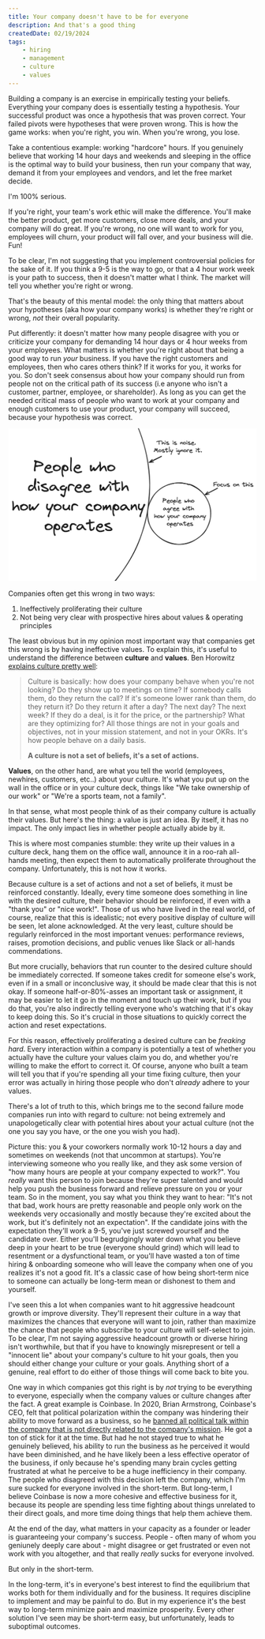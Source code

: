 ```yaml
---
title: Your company doesn't have to be for everyone
description: And that's a good thing
createdDate: 02/19/2024
tags: 
    - hiring
    - management
    - culture
    - values
---
```


Building a company is an exercise in empirically testing your beliefs. Everything your company does is essentially testing a hypothesis. Your successful product was once a hypothesis that was proven correct. Your failed pivots were hypotheses that were proven wrong. This is how the game works: when you're right, you win. When you're wrong, you lose.

Take a contentious example: working "hardcore" hours. If you genuinely believe that working 14 hour days and weekends and sleeping in the office is the optimal way to build your business, then run your company that way, demand it from your employees and vendors, and let the free market decide. 

I'm 100% serious.

If you're right, your team's work ethic will make the difference. You'll make the better product, get more customers, close more deals, and your company will do great. If you're wrong, no one will want to work for you, employees will churn, your product will fall over, and your business will die. Fun!

To be clear, I'm not suggesting that you implement controversial policies for the sake of it. If you think a 9-5 is the way to go, or that a 4 hour work week is your path to success, then it doesn't matter what I think. The market will tell you whether you're right or wrong. 

That's the beauty of this mental model: the only thing that matters about your hypotheses (aka how your company works) is whether they're right or wrong, _not_ their overall popularity.

Put differently: it doesn't matter how many people disagree with you or criticize your company for demanding 14 hour days or 4 hour weeks from your employees. What matters is whether you're right about that being a good way to run _your_ business. If you have the right customers and employees, then who cares others think? If it works for you, it works for you. So don't seek consensus about how your company should run from people not on the critical path of its success (i.e anyone who isn't a customer, partner, employee, or shareholder). As long as you can get the needed critical mass of people who want to work at your company and enough customers to use your product, your company will succeed, because your hypothesis was correct. 

![](./graph1.png)

Companies often get this wrong in two ways: 

1. Ineffectively proliferating their culture
2. Not being very clear with prospective hires about values & operating principles


The least obvious but in my opinion most important way that companies get this wrong is by having ineffective values. To explain this, it's useful to understand the difference between **culture** and **values**. Ben Horowitz [explains culture pretty well](https://a16z.com/books/what-you-do-is-who-you-are/): 

> Culture is basically: how does your company behave when you're not looking? Do they show up to meetings on time? If somebody calls them, do they return the call? If it's someone lower rank than them, do they return it? Do they return it after a day? The next day? The next week? If they do a deal, is it for the price, or the partnership? What are they optimizing for? All those things are not in your goals and objectives, not in your mission statement, and not in your OKRs. It's how people behave on a daily basis. 
> 
> **A culture is not a set of beliefs, it's a set of actions.** 

**Values**, on the other hand, are what you tell the world (employees, newhires, customers, etc..) about your culture. It's what you put up on the wall in the office or in your culture deck, things like "We take ownership of our work" or "We're a sports team, not a family". 

In that sense, what most people think of as their company culture is actually their values. But here's the thing: a value is just an idea. By itself, it has no impact. The only impact lies in whether people actually abide by it. 

This is where most companies stumble: they write up their values in a culture deck, hang them on the office wall, announce it in a roo-rah all-hands meeting, then expect them to automatically proliferate throughout the company. Unfortunately, this is not how it works. 

Because culture is a set of actions and not a set of beliefs, it must be reinforced constantly. Ideally, every time someone does something in line with the desired culture, their behavior should be reinforced, if even with a "thank you" or "nice work!". Those of us who have lived in the real world, of course, realize that this is idealistic; not every positive display of culture will be seen, let alone acknowledged. At the very least, culture should be regularly reinforced in the most important venues: performance reviews, raises, promotion decisions, and public venues like Slack or all-hands commendations. 

But more crucially, behaviors that run counter to the desired culture should be immediately corrected. If someone takes credit for someone else's work, even if in a small or inconclusive way, it should be made clear that this is not okay. If someone half-or-80%-asses an important task or assignment, it may be easier to let it go in the moment and touch up their work, but if you do that, you're also indirectly telling everyone who's watching that it's okay to keep doing this. So it's crucial in those situations to quickly correct the action and reset expectations. 

For this reason, effectively proliferating a desired culture can be _freaking hard_. Every interaction within a company is potentially a test of whether you actually have the culture your values claim you do, and whether you're willing to make the effort to correct it. Of course, anyone who built a team will tell you that if you're spending all your time fixing culture, then your error was actually in hiring those people who don't _already_ adhere to your values. 

There's a lot of truth to this, which brings me to the second failure mode companies run into with regard to culture: not being extremely and unapologetically clear with potential hires about your actual culture (not the one you say you have, or the one you wish you had). 

Picture this: you & your coworkers normally work 10-12 hours a day and sometimes on weekends (not that uncommon at startups). You're interviewing someone who you really like, and they ask some version of "how many hours are people at your company expected to work?". You _really_ want this person to join because they're super talented and would help you push the business forward and relieve pressure on you or your team. So in the moment, you say what you think they want to hear: "It's not that bad, work hours are pretty reasonable and people only work on the weekends very occasionally and mostly because they're excited about the work, but it's definitely not an expectation". If the candidate joins with the expectation they'll work a 9-5, you've just screwed yourself and the candidate over. Either you'll begrudgingly water down what you believe deep in your heart to be true (everyone should grind) which will lead to resentment or a dysfunctional team, or you'll have wasted a ton of time hiring & onboarding someone who will leave the company when one of you realizes it's not a good fit.  It's a classic case of how being short-term nice to someone can actually be long-term mean or dishonest to them and yourself. 

I've seen this a lot when companies want to hit aggressive headcount growth or improve diversity. They'll represent their culture in a way that maximizes the chances that everyone will want to join, rather than maximize the chance that people who subscribe to your culture will self-select to join. To be clear, I'm not saying aggressive headcount growth or diverse hiring isn't worthwhile, but that if you have to knowingly misrepresent or tell a "innocent lie" about your company's culture to hit your goals, then you should either change your culture or your goals. Anything short of a genuine, real effort to do either of those things will come back to bite you. 

One way in which companies got this right is by _not_ trying to be everything to everyone, especially when the company values or culture changes after the fact. A great example is Coinbase. In 2020, Brian Armstrong, Coinbase's CEO, felt that political polarization within the company was hindering their ability to move forward as a business, so he [banned all political talk within the company that is not directly related to the company's mission](https://www.coinbase.com/blog/coinbase-is-a-mission-focused-company). He got a ton of stick for it at the time. But had he not stayed true to what he genuinely believed, his ability to run the business as he perceived it would have been diminished, and he have likely been a less effective operator of the business, if only because he's spending many brain cycles getting frustrated at what he perceive to be a huge inefficiency in their company. The people who disagreed with this decision left the company, which I'm sure sucked for everyone involved in the short-term. But long-term, I believe Coinbase is now a more cohesive and effective business for it, because its people are spending less time fighting about things unrelated to their direct goals, and more time doing things that help them achieve them. 

At the end of the day, what matters in your capacity as a founder or leader is guaranteeing your company's success. People - often many of whom you geniunely deeply care about - might disagree or get frustrated or even not work with you altogether, and that really _really_ sucks for everyone involved. 

But only in the short-term. 

In the long-term, it's in everyone's best interest to find the equilibrium that works both for them individually and for the business. It requires discipline to implement and may be painful to do. But in my experience it's the best way to long-term minimize pain and maximize prosperity. Every other solution I've seen may be short-term easy, but unfortunately, leads to suboptimal outcomes. 



